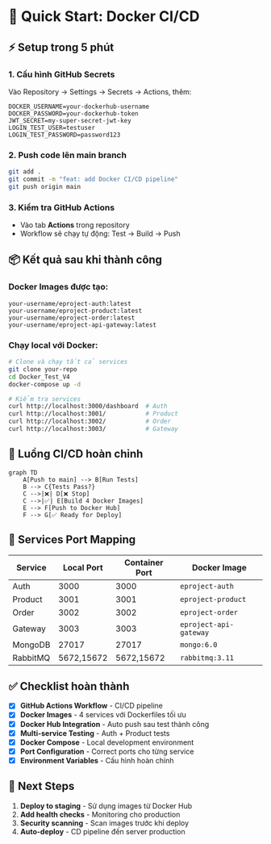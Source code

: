 # 🚀 Quick Start: Docker CI/CD

## ⚡ Setup trong 5 phút

### 1. Cấu hình GitHub Secrets
Vào Repository → Settings → Secrets → Actions, thêm:
```
DOCKER_USERNAME=your-dockerhub-username  
DOCKER_PASSWORD=your-dockerhub-token
JWT_SECRET=my-super-secret-jwt-key
LOGIN_TEST_USER=testuser
LOGIN_TEST_PASSWORD=password123
```

### 2. Push code lên main branch
```bash
git add .
git commit -m "feat: add Docker CI/CD pipeline"  
git push origin main
```

### 3. Kiểm tra GitHub Actions
- Vào tab **Actions** trong repository
- Workflow sẽ chạy tự động: Test → Build → Push

## 📦 Kết quả sau khi thành công

### Docker Images được tạo:
```
your-username/eproject-auth:latest
your-username/eproject-product:latest  
your-username/eproject-order:latest
your-username/eproject-api-gateway:latest
```

### Chạy local với Docker:
```bash
# Clone và chạy tất cả services
git clone your-repo
cd Docker_Test_V4
docker-compose up -d

# Kiểm tra services
curl http://localhost:3000/dashboard  # Auth
curl http://localhost:3001/           # Product  
curl http://localhost:3002/           # Order
curl http://localhost:3003/           # Gateway
```

## 🎯 Luồng CI/CD hoàn chỉnh

```mermaid
graph TD
    A[Push to main] --> B[Run Tests]
    B --> C{Tests Pass?}
    C -->|❌| D[❌ Stop]
    C -->|✅| E[Build 4 Docker Images]
    E --> F[Push to Docker Hub]
    F --> G[✅ Ready for Deploy]
```

## 🔧 Services Port Mapping

| Service | Local Port | Container Port | Docker Image |
|---------|------------|----------------|--------------|
| Auth | 3000 | 3000 | `eproject-auth` |  
| Product | 3001 | 3001 | `eproject-product` |
| Order | 3002 | 3002 | `eproject-order` |
| Gateway | 3003 | 3003 | `eproject-api-gateway` |
| MongoDB | 27017 | 27017 | `mongo:6.0` |
| RabbitMQ | 5672,15672 | 5672,15672 | `rabbitmq:3.11` |

## ✅ Checklist hoàn thành

- [x] **GitHub Actions Workflow** - CI/CD pipeline
- [x] **Docker Images** - 4 services với Dockerfiles tối ưu
- [x] **Docker Hub Integration** - Auto push sau test thành công  
- [x] **Multi-service Testing** - Auth + Product tests
- [x] **Docker Compose** - Local development environment
- [x] **Port Configuration** - Correct ports cho từng service
- [x] **Environment Variables** - Cấu hình hoàn chỉnh

## 🚀 Next Steps

1. **Deploy to staging** - Sử dụng images từ Docker Hub
2. **Add health checks** - Monitoring cho production
3. **Security scanning** - Scan images trước khi deploy
4. **Auto-deploy** - CD pipeline đến server production